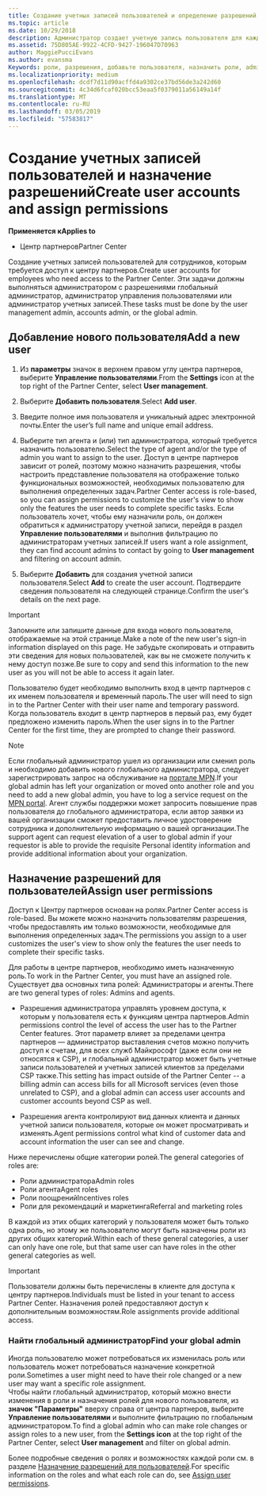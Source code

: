 ```yaml
---
title: Создание учетных записей пользователей и определение разрешений | Центр партнеров
ms.topic: article
ms.date: 10/29/2018
description: Администратор создает учетную запись пользователя для каждого сотрудника партнера, которому необходим доступ к Центру партнеров.
ms.assetid: 75D805AE-9922-4CFD-9427-196047D70963
author: MaggiePucciEvans
ms.author: evansma
Keywords: роли, разрешения, добавьте пользователя, назначить роли, admin, агент,
ms.localizationpriority: medium
ms.openlocfilehash: dcdf7d11d90acffd4a9302ce37bd56de3a242d60
ms.sourcegitcommit: 4c34d6fcaf020bcc53eaa5f0379011a56149a14f
ms.translationtype: MT
ms.contentlocale: ru-RU
ms.lasthandoff: 03/05/2019
ms.locfileid: "57583817"
---
```

# <a name="create-user-accounts-and-assign-permissions"></a><span data-ttu-id="ab68d-104">Создание учетных записей пользователей и назначение разрешений</span><span class="sxs-lookup"><span data-stu-id="ab68d-104">Create user accounts and assign permissions</span></span>

<span data-ttu-id="ab68d-105">**Применяется к**</span><span class="sxs-lookup"><span data-stu-id="ab68d-105">**Applies to**</span></span>

-  <span data-ttu-id="ab68d-106">Центр партнеров</span><span class="sxs-lookup"><span data-stu-id="ab68d-106">Partner Center</span></span>

<span data-ttu-id="ab68d-107">Создание учетных записей пользователей для сотрудников, которым требуется доступ к центру партнеров.</span><span class="sxs-lookup"><span data-stu-id="ab68d-107">Create user accounts for employees who need access to the Partner Center.</span></span> <span data-ttu-id="ab68d-108">Эти задачи должны выполняться администратором с разрешениями глобальный администратор, администратор управления пользователями или администратор учетных записей.</span><span class="sxs-lookup"><span data-stu-id="ab68d-108">These tasks must be done by the user management admin, accounts admin, or the global admin.</span></span> 


## <a name="add-a-new-user"></a><span data-ttu-id="ab68d-109">Добавление нового пользователя</span><span class="sxs-lookup"><span data-stu-id="ab68d-109">Add a new user</span></span>

1. <span data-ttu-id="ab68d-110">Из **параметры** значок в верхнем правом углу центра партнеров, выберите **Управление пользователями**.</span><span class="sxs-lookup"><span data-stu-id="ab68d-110">From the **Settings** icon at the top right of the Partner Center, select **User management**.</span></span>

2.  <span data-ttu-id="ab68d-111">Выберите **Добавить пользователя**.</span><span class="sxs-lookup"><span data-stu-id="ab68d-111">Select **Add user**.</span></span>

3.  <span data-ttu-id="ab68d-112">Введите полное имя пользователя и уникальный адрес электронной почты.</span><span class="sxs-lookup"><span data-stu-id="ab68d-112">Enter the user’s full name and unique email address.</span></span>

4.  <span data-ttu-id="ab68d-113">Выберите тип агента и (или) тип администратора, который требуется назначить пользователю.</span><span class="sxs-lookup"><span data-stu-id="ab68d-113">Select the type of agent and/or the type of admin you want to assign to the user.</span></span> <span data-ttu-id="ab68d-114">Доступ в центре партнеров зависит от ролей, поэтому можно назначить разрешения, чтобы настроить представление пользователя на отображение только функциональных возможностей, необходимых пользователю для выполнения определенных задач.</span><span class="sxs-lookup"><span data-stu-id="ab68d-114">Partner Center access is role-based, so you can assign permissions to customize the user's view to show only the features the user needs to complete specific tasks.</span></span>  <span data-ttu-id="ab68d-115">Если пользователь хочет, чтобы ему назначили роль, он должен обратиться к администратору учетной записи, перейдя в раздел **Управление пользователями** и выполнив фильтрацию по администраторам учетных записей.</span><span class="sxs-lookup"><span data-stu-id="ab68d-115">If users want a role assignment, they can find account admins to contact by going to **User management** and filtering on account admin.</span></span>

5.  <span data-ttu-id="ab68d-116">Выберите **Добавить** для создания учетной записи пользователя.</span><span class="sxs-lookup"><span data-stu-id="ab68d-116">Select **Add** to create the user account.</span></span> <span data-ttu-id="ab68d-117">Подтвердите сведения пользователя на следующей странице.</span><span class="sxs-lookup"><span data-stu-id="ab68d-117">Confirm the user's details on the next page.</span></span>

> [!IMPORTANT]  
> <span data-ttu-id="ab68d-118">Запомните или запишите данные для входа нового пользователя, отображаемые на этой странице.</span><span class="sxs-lookup"><span data-stu-id="ab68d-118">Make a note of the new user's sign-in information displayed on this page.</span></span> <span data-ttu-id="ab68d-119">Не забудьте скопировать и отправить эти сведения для новых пользователей, как вы не сможете получить к нему доступ позже.</span><span class="sxs-lookup"><span data-stu-id="ab68d-119">Be sure to copy and send this information to the new user as you will not be able to access it again later.</span></span> 

<span data-ttu-id="ab68d-120">Пользователю будет необходимо выполнить вход в центр партнеров с их именем пользователя и временный пароль.</span><span class="sxs-lookup"><span data-stu-id="ab68d-120">The user will need to sign in to the Partner Center with their user name and temporary password.</span></span> <span data-ttu-id="ab68d-121">Когда пользователь входит в центр партнеров в первый раз, ему будет предложено изменить пароль.</span><span class="sxs-lookup"><span data-stu-id="ab68d-121">When the user signs in to the Partner Center for the first time, they are prompted to change their password.</span></span> 

> [!NOTE]  
>  <span data-ttu-id="ab68d-122">Если глобальный администратор ушел из организации или сменил роль и необходимо добавить нового глобального администратора, следует зарегистрировать запрос на обслуживание на [портале MPN](https://partner.microsoft.com/support).</span><span class="sxs-lookup"><span data-stu-id="ab68d-122">If your global admin has left your organization or moved onto another role and you need to add a new global admin, you have to log a service request on the [MPN portal](https://partner.microsoft.com/support).</span></span> <span data-ttu-id="ab68d-123">Агент службы поддержки может запросить повышение прав пользователя до глобального администратора, если автор заявки из вашей организации сможет предоставить личное удостоверение сотрудника и дополнительную информацию о вашей организации.</span><span class="sxs-lookup"><span data-stu-id="ab68d-123">The support agent can request elevation of a user to global admin if your requestor is able to provide the requisite Personal identity information and provide additional information about your organization.</span></span>

## <a name="assign-user-permissions"></a><span data-ttu-id="ab68d-124">Назначение разрешений для пользователей</span><span class="sxs-lookup"><span data-stu-id="ab68d-124">Assign user permissions</span></span>

<span data-ttu-id="ab68d-125">Доступ к Центру партнеров основан на ролях.</span><span class="sxs-lookup"><span data-stu-id="ab68d-125">Partner Center access is role-based.</span></span> <span data-ttu-id="ab68d-126">Вы можете можно назначить пользователям разрешения, чтобы предоставлять им только возможности, необходимые для выполнения определенных задач.</span><span class="sxs-lookup"><span data-stu-id="ab68d-126">The permissions you assign to a user customizes the user's view to show only the features the user needs to complete their specific tasks.</span></span> 

<span data-ttu-id="ab68d-127">Для работы в центре партнеров, необходимо иметь назначенную роль.</span><span class="sxs-lookup"><span data-stu-id="ab68d-127">To work in the Partner Center, you must have an assigned role.</span></span>  <span data-ttu-id="ab68d-128">Существует два основных типа ролей: Администраторы и агенты.</span><span class="sxs-lookup"><span data-stu-id="ab68d-128">There are two general types of roles: Admins and agents.</span></span>

- <span data-ttu-id="ab68d-129">Разрешения администратора управлять уровнем доступа, к которым у пользователя есть к функциям центра партнеров.</span><span class="sxs-lookup"><span data-stu-id="ab68d-129">Admin permissions control the level of access the user has to the Partner Center features.</span></span> <span data-ttu-id="ab68d-130">Этот параметр влияет за пределами центра партнеров — администратор выставления счетов можно получить доступ к счетам, для всех служб Майкрософт (даже если они не относятся к CSP), и глобальный администратор может быть учетные записи пользователей и учетных записей клиентов за пределами CSP также.</span><span class="sxs-lookup"><span data-stu-id="ab68d-130">This setting has impact outside of the Partner Center -- a billing admin can access bills for all Microsoft services (even those unrelated to CSP), and a global admin can access user accounts and customer accounts beyond CSP as well.</span></span>

- <span data-ttu-id="ab68d-131">Разрешения агента контролируют вид данных клиента и данных учетной записи пользователя, которые он может просматривать и изменять.</span><span class="sxs-lookup"><span data-stu-id="ab68d-131">Agent permissions control what kind of customer data and account information the user can see and change.</span></span>
    
<span data-ttu-id="ab68d-132">Ниже перечислены общие категории ролей.</span><span class="sxs-lookup"><span data-stu-id="ab68d-132">The general categories of roles are:</span></span> 
- <span data-ttu-id="ab68d-133">Роли администратора</span><span class="sxs-lookup"><span data-stu-id="ab68d-133">Admin roles</span></span>
- <span data-ttu-id="ab68d-134">Роли агента</span><span class="sxs-lookup"><span data-stu-id="ab68d-134">Agent roles</span></span>
- <span data-ttu-id="ab68d-135">Роли поощрений</span><span class="sxs-lookup"><span data-stu-id="ab68d-135">Incentives roles</span></span>
- <span data-ttu-id="ab68d-136">Роли для рекомендаций и маркетинга</span><span class="sxs-lookup"><span data-stu-id="ab68d-136">Referral and marketing roles</span></span>


<span data-ttu-id="ab68d-137">В каждой из этих общих категорий у пользователя может быть только одна роль, но этому же пользователю могут быть назначены роли из других общих категорий.</span><span class="sxs-lookup"><span data-stu-id="ab68d-137">Within each of these general categories, a user can only have one role, but that same user can have roles in the other general categories as well.</span></span> 

>[!Important]
><span data-ttu-id="ab68d-138">Пользователи должны быть перечислены в клиенте для доступа к центру партнеров.</span><span class="sxs-lookup"><span data-stu-id="ab68d-138">Individuals must be listed in your tenant to access Partner Center.</span></span> <span data-ttu-id="ab68d-139">Назначения ролей предоставляют доступ к дополнительным возможностям.</span><span class="sxs-lookup"><span data-stu-id="ab68d-139">Role assignments provide additional access.</span></span>


### <a name="find-your-global-admin"></a><span data-ttu-id="ab68d-140">Найти глобальный администратор</span><span class="sxs-lookup"><span data-stu-id="ab68d-140">Find your global admin</span></span>

<span data-ttu-id="ab68d-141">Иногда пользователю может потребоваться их изменилась роль или пользователь может потребоваться назначение конкретной роли.</span><span class="sxs-lookup"><span data-stu-id="ab68d-141">Sometimes a user might need to have their role changed or a new user may want a specific role assignment.</span></span>  
<span data-ttu-id="ab68d-142">Чтобы найти глобальный администратор, который можно внести изменения в роли и назначения ролей для нового пользователя, из **значок "Параметры"** вверху справа от центра партнеров, выберите **Управление пользователями** и выполните фильтрацию по глобальным администратором.</span><span class="sxs-lookup"><span data-stu-id="ab68d-142">To find a global admin who can make role changes or assign roles to a new user, from the **Settings icon** at the top right of the Partner Center, select **User management** and filter on global admin.</span></span> 

<span data-ttu-id="ab68d-143">Более подробные сведения о ролях и возможностях каждой роли см. в разделе [Назначение разрешений для пользователей](permissions-overview.md).</span><span class="sxs-lookup"><span data-stu-id="ab68d-143">For specific information on the roles and what each role can do, see [Assign user permissions](permissions-overview.md).</span></span>






